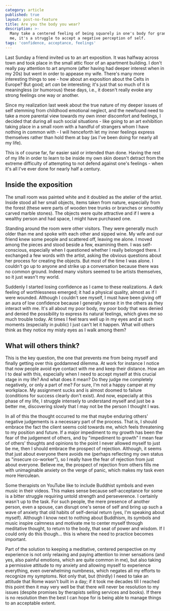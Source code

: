 ```yaml
---
category: article
published: true
layout: post-no-feature
title: Are you the body you wear?
description: >-
  Many take a centered feeling of being squarely in one's body for granted. For
  me, it's a struggle to accept a negative perception of self.
tags: 'confidence, acceptance, feelings'
---
```

Last Sunday a friend invited us to an art exposition. It was halfway across town and took place in the small attic floor of an apartment building. I don't really pay attention to art anymore (after having had deeper interest when in my 20s) but went in order to appease my wife. There's many more interesting things to see - how about an exposition about the Celts in Europe? But good; art _can_ be interesting; it's just that so much of it is meaningless (or humorous) these days, i.e., it doesn't really evoke any strong feelings one way or another.

Since my realization last week about the true nature of my deeper issues of self stemming from childhood emotional neglect, and the newfound need to take a more parental view towards my own inner discomfort and feelings, I decided that during all such social situations - like going to an art exhibition taking place in a small room with a handful of strangers whom I have nothing in common with - I will henceforth let my inner feelings express themselves rather than hold them at bay (as I've been doing for nearly all my life).

This is of course far, far easier said or intended than done. Having the rest of my life in order to learn to be inside my own skin doesn't detract from the extreme difficulty of attempting to not defend against one's feelings - when it's all I've ever done for nearly half a century.

## Inside the exposition

The small room was painted white and it doubled as the atelier of the artist. Inside stood all her small objects, items taken from nature, especially from the forest (these were parts of wooden tree trunks or branches or smoothly carved marble stones). The objects were quite attractive and if I were a wealthy person and had space, I might have purchased one.

Standing around the room were other visitors. They were generally much older than me and spoke with each other and sipped wine. My wife and our friend knew some people and scattered off, leaving me alone. I moved among the pieces and stood beside a few, examining them. I was self-conscious, especially when I questioned whether I really belonged there. I exchanged a few words with the artist, asking the obvious questions about her process for creating the objects. But most of the time I was alone. I couldn't go up to anyone and strike up a conversation because there was no common ground. Indeed many visitors seemed to be artists themselves, so it just wasn't my world.

Suddenly I started losing confidence as I came to these realizations. A dark feeling of worthlessness emerged; it had a physical quality, almost as if I were wounded. Although I couldn't see myself, I must have been giving off an aura of low confidence because I generally sense it in the others as they interact with me. It's all about my poor body, my poor body that was denied and denied the possibility to express its natural feelings, which gives me so much trouble today. At times I feel tears well up in my eyes and at such moments (especially in public) I just can't let it happen. What will others think as they notice my misty eyes as I walk among them?

## What will others think?

This is the key question, the one that prevents me from being myself and finally getting over this goddamned dilemma. At work for instance I notice that now people avoid eye contact with me and keep their distance. How am I to deal with this, especially when I need to accept myself at this crucial stage in my life? And what does it mean? Do they judge me completely negatively, or only a part of me? For sure, I'm not a happy camper at my workplace. My assignment sucks and is almost doomed to failure (conditions for success clearly don't exist). And now, especially at this phase of my life, I struggle intensely to understand myself and just be a better me, discovering slowly that I may not be the person I thought I was.

In all of this the thought occurred to me that maybe enduring others' negative judgements is a necessary part of the process. That is, I should embrace the fact the client seems cold towards me, which feels threatening to my position and future. If a major impediment to my growth has been the fear of the judgement of others, and by "impediment to growth" I mean fear of others' thoughts and opinions to the point I never allowed myself to just be me, then I should embrace the prospect of rejection. Although, it seems that just about everyone there avoids me (perhaps reflecting my own status as "insecure co-worker"), so I really have the fear of rejection from just about everyone. Believe me, the prospect of rejection from others fills me with unimaginable anxiety on the verge of panic, which makes my task even more Herculean.

Some therapists on YouTube like to include Buddhist symbols and even music in their videos. This makes sense because self-acceptance for some is a bitter struggle requiring untold strength and perseverence. I certainly wasn't up to the task. For such people, the mere presence of another person, even a spouse, can disrupt one's sense of self and bring up such a wave of anxiety that old habits of self-denial return (yes, I'm speaking about myself). Although I know next to nothing about Buddhism, its symbols and music inspire calmness and motivate me to center myself through meditative thought, to return to the body, that seat of power and wisdom. If I could only do this though... this is where the need to practice becomes important. 

Part of the solution to keeping a meditative, centered perspective on my experience is not only relaxing and paying attention to inner sensations (and yes, also painful emotions, which are quite common in me), but also taking a permissive attitude to my anxiety and allowing myself to experience everything, even overwhelming numbness, which negates all my efforts to recognize my symptoms. Not only that, but (thirdly) I need to take an attitude that Rome wasn't built in a day; if it took me decades till I reached this point then it may very well be that there will never be resolution to my issues (despite promises by therapists selling services and books). If there is no resolution then the best I can hope for is being able to manage things to an acceptable extent.
